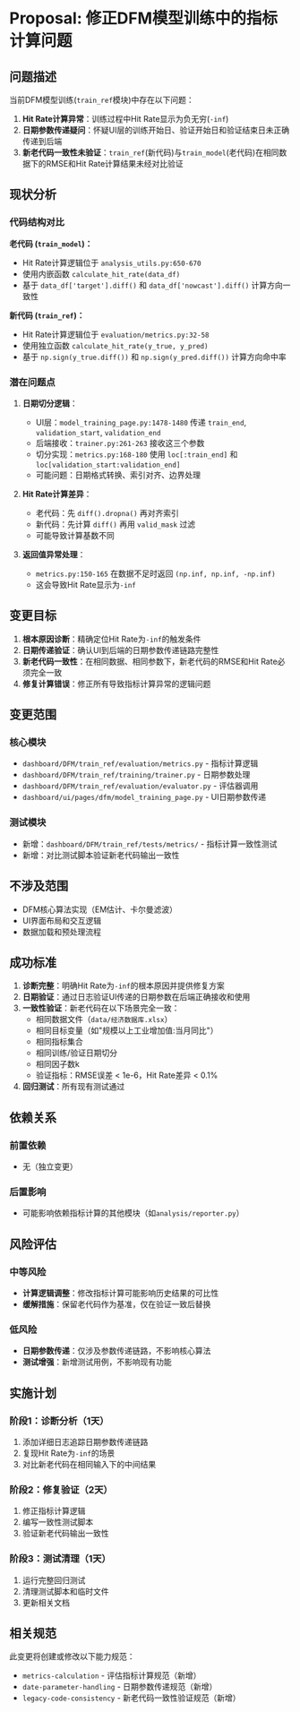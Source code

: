 # Proposal: 修正DFM模型训练中的指标计算问题

## 问题描述

当前DFM模型训练(`train_ref`模块)中存在以下问题：

1. **Hit Rate计算异常**：训练过程中Hit Rate显示为负无穷(`-inf`)
2. **日期参数传递疑问**：怀疑UI层的训练开始日、验证开始日和验证结束日未正确传递到后端
3. **新老代码一致性未验证**：`train_ref`(新代码)与`train_model`(老代码)在相同数据下的RMSE和Hit Rate计算结果未经对比验证

## 现状分析

### 代码结构对比

**老代码 (`train_model`)：**
- Hit Rate计算逻辑位于 `analysis_utils.py:650-670`
- 使用内嵌函数 `calculate_hit_rate(data_df)`
- 基于 `data_df['target'].diff()` 和 `data_df['nowcast'].diff()` 计算方向一致性

**新代码 (`train_ref`)：**
- Hit Rate计算逻辑位于 `evaluation/metrics.py:32-58`
- 使用独立函数 `calculate_hit_rate(y_true, y_pred)`
- 基于 `np.sign(y_true.diff())` 和 `np.sign(y_pred.diff())` 计算方向命中率

### 潜在问题点

1. **日期切分逻辑**：
   - UI层：`model_training_page.py:1478-1480` 传递 `train_end`, `validation_start`, `validation_end`
   - 后端接收：`trainer.py:261-263` 接收这三个参数
   - 切分实现：`metrics.py:168-180` 使用 `loc[:train_end]` 和 `loc[validation_start:validation_end]`
   - 可能问题：日期格式转换、索引对齐、边界处理

2. **Hit Rate计算差异**：
   - 老代码：先 `diff().dropna()` 再对齐索引
   - 新代码：先计算 `diff()` 再用 `valid_mask` 过滤
   - 可能导致计算基数不同

3. **返回值异常处理**：
   - `metrics.py:150-165` 在数据不足时返回 `(np.inf, np.inf, -np.inf)`
   - 这会导致Hit Rate显示为`-inf`

## 变更目标

1. **根本原因诊断**：精确定位Hit Rate为`-inf`的触发条件
2. **日期传递验证**：确认UI到后端的日期参数传递链路完整性
3. **新老代码一致性**：在相同数据、相同参数下，新老代码的RMSE和Hit Rate必须完全一致
4. **修复计算错误**：修正所有导致指标计算异常的逻辑问题

## 变更范围

### 核心模块

- `dashboard/DFM/train_ref/evaluation/metrics.py` - 指标计算逻辑
- `dashboard/DFM/train_ref/training/trainer.py` - 日期参数处理
- `dashboard/DFM/train_ref/evaluation/evaluator.py` - 评估器调用
- `dashboard/ui/pages/dfm/model_training_page.py` - UI日期参数传递

### 测试模块

- 新增：`dashboard/DFM/train_ref/tests/metrics/` - 指标计算一致性测试
- 新增：对比测试脚本验证新老代码输出一致性

## 不涉及范围

- DFM核心算法实现（EM估计、卡尔曼滤波）
- UI界面布局和交互逻辑
- 数据加载和预处理流程

## 成功标准

1. **诊断完整**：明确Hit Rate为`-inf`的根本原因并提供修复方案
2. **日期验证**：通过日志验证UI传递的日期参数在后端正确接收和使用
3. **一致性验证**：新老代码在以下场景完全一致：
   - 相同数据文件（`data/经济数据库.xlsx`）
   - 相同目标变量（如"规模以上工业增加值:当月同比"）
   - 相同指标集合
   - 相同训练/验证日期切分
   - 相同因子数k
   - 验证指标：RMSE误差 < 1e-6，Hit Rate差异 < 0.1%
4. **回归测试**：所有现有测试通过

## 依赖关系

### 前置依赖
- 无（独立变更）

### 后置影响
- 可能影响依赖指标计算的其他模块（如`analysis/reporter.py`）

## 风险评估

### 中等风险
- **计算逻辑调整**：修改指标计算可能影响历史结果的可比性
- **缓解措施**：保留老代码作为基准，仅在验证一致后替换

### 低风险
- **日期参数传递**：仅涉及参数传递链路，不影响核心算法
- **测试增强**：新增测试用例，不影响现有功能

## 实施计划

### 阶段1：诊断分析（1天）
1. 添加详细日志追踪日期参数传递链路
2. 复现Hit Rate为`-inf`的场景
3. 对比新老代码在相同输入下的中间结果

### 阶段2：修复验证（2天）
1. 修正指标计算逻辑
2. 编写一致性测试脚本
3. 验证新老代码输出一致性

### 阶段3：测试清理（1天）
1. 运行完整回归测试
2. 清理测试脚本和临时文件
3. 更新相关文档

## 相关规范

此变更将创建或修改以下能力规范：

- `metrics-calculation` - 评估指标计算规范（新增）
- `date-parameter-handling` - 日期参数传递规范（新增）
- `legacy-code-consistency` - 新老代码一致性验证规范（新增）
